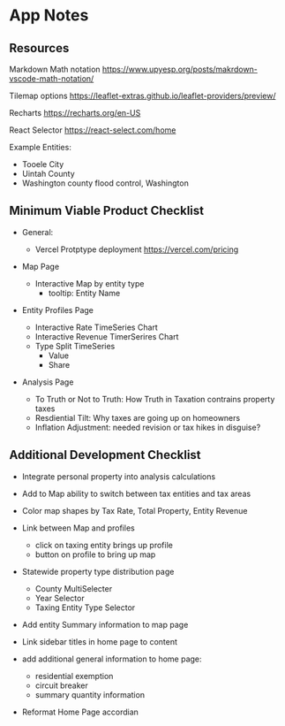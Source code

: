 # App Notes

## Resources

Markdown Math notation https://www.upyesp.org/posts/makrdown-vscode-math-notation/

Tilemap options https://leaflet-extras.github.io/leaflet-providers/preview/

Recharts https://recharts.org/en-US

React Selector https://react-select.com/home

Example Entities:

- Tooele City
- Uintah County
- Washington county flood control, Washington

## Minimum Viable Product Checklist

- General:

  - Vercel Protptype deployment https://vercel.com/pricing

- Map Page

  - Interactive Map by entity type
    - tooltip: Entity Name

- Entity Profiles Page

  - Interactive Rate TimeSeries Chart
  - Interactive Revenue TimerSerires Chart
  - Type Split TimeSeries
    - Value
    - Share

- Analysis Page
  - To Truth or Not to Truth: How Truth in Taxation contrains property taxes
  - Resdiential Tilt: Why taxes are going up on homeowners
  - Inflation Adjustment: needed revision or tax hikes in disguise?

## Additional Development Checklist

- Integrate personal property into analysis calculations

- Add to Map ability to switch between tax entities and tax areas

- Color map shapes by Tax Rate, Total Property, Entity Revenue

- Link between Map and profiles

  - click on taxing entity brings up profile
  - button on profile to bring up map

- Statewide property type distribution page

  - County MultiSelecter
  - Year Selector
  - Taxing Entity Type Selector

- Add entity Summary information to map page

- Link sidebar titles in home page to content

- add additional general information to home page:

  - residential exemption
  - circuit breaker
  - summary quantity information

- Reformat Home Page accordian

